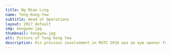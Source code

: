 ```yaml
---
title: Ng Miao Ling
name: Teng-Kong-Yew
subtitle: Head of Operations
layout: 2017_default
img: kongyew.jpg
thumbnail: kongyew.jpg
alt: Picture of Teng Kong Yew
description: His previous involvement in MSTC 2016 was an eye opener for him on the future prospect of STEM related fields in Malaysia. Kong Yew is a Mechanical Engineering student that is enthusiastic in promoting STEM that is portrayed from his appointment as student ambassador for his former school during British Science Week.
---
```

